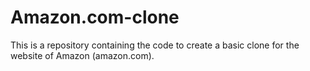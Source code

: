 # Amazon.com-clone
This is a repository containing the code to create a basic clone for the website of Amazon (amazon.com). 